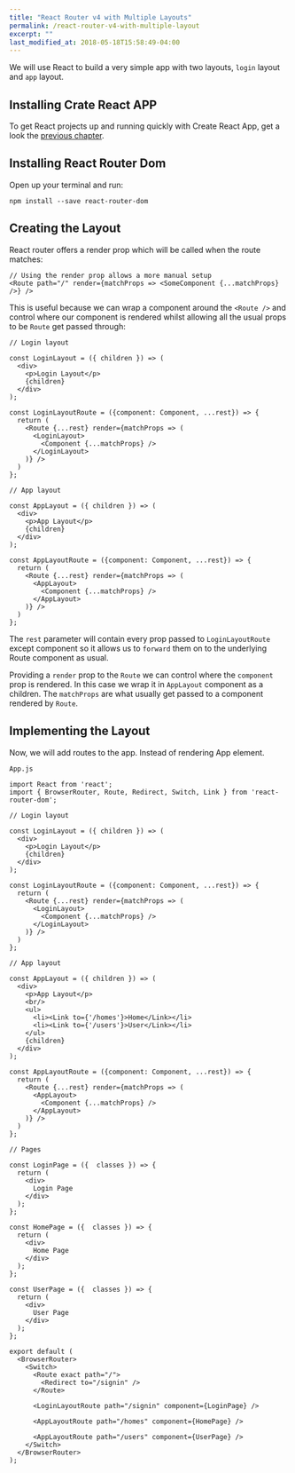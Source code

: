```yaml
---
title: "React Router v4 with Multiple Layouts"
permalink: /react-router-v4-with-multiple-layout
excerpt: ""
last_modified_at: 2018-05-18T15:58:49-04:00
---
```


We will use React to build a very simple app with two layouts, `login` layout and `app` layout.

## Installing Crate React APP

To get React projects up and running quickly with Create React App, get a look the [previous chapter](/install-create-react-app).

## Installing React Router Dom

Open up your terminal and run:

```
npm install --save react-router-dom
```

## Creating the Layout

React router offers a render prop which will be called when the route matches:

```
// Using the render prop allows a more manual setup
<Route path="/" render={matchProps => <SomeComponent {...matchProps} />} />
```

This is useful because we can wrap a component around the `<Route />` and control where our component is rendered whilst allowing all the usual props to be `Route` get passed through:

```
// Login layout

const LoginLayout = ({ children }) => (                       
  <div>
    <p>Login Layout</p>
    {children}                                     
  </div>
);  

const LoginLayoutRoute = ({component: Component, ...rest}) => {
  return (
    <Route {...rest} render={matchProps => (
      <LoginLayout>
        <Component {...matchProps} />
      </LoginLayout>
    )} />
  )
};

// App layout

const AppLayout = ({ children }) => (                       
  <div>
    <p>App Layout</p>
    {children}                                          
  </div>           
);

const AppLayoutRoute = ({component: Component, ...rest}) => {
  return (
    <Route {...rest} render={matchProps => (
      <AppLayout>
        <Component {...matchProps} />
      </AppLayout>
    )} />
  )
};
```

The `rest` parameter will contain every prop passed to `LoginLayoutRoute` except component so it allows us to `forward` them on to the underlying Route component as usual.

Providing a `render` prop to the `Route` we can control where the `component` prop is rendered. In this case we wrap it in `AppLayout` component as a children. The `matchProps` are what usually get passed to a component rendered by `Route`.


## Implementing the Layout

Now, we will add routes to the app. Instead of rendering App element.

`App.js`

```
import React from 'react';
import { BrowserRouter, Route, Redirect, Switch, Link } from 'react-router-dom';

// Login layout

const LoginLayout = ({ children }) => (                       
  <div>
    <p>Login Layout</p>
    {children}                                     
  </div>
);  

const LoginLayoutRoute = ({component: Component, ...rest}) => {
  return (
    <Route {...rest} render={matchProps => (
      <LoginLayout>
        <Component {...matchProps} />
      </LoginLayout>
    )} />
  )
};

// App layout

const AppLayout = ({ children }) => (                       
  <div>
    <p>App Layout</p>
    <br/>
    <ul>
      <li><Link to={'/homes'}>Home</Link></li>
      <li><Link to={'/users'}>User</Link></li>
    </ul>
    {children}                                          
  </div>           
);

const AppLayoutRoute = ({component: Component, ...rest}) => {
  return (
    <Route {...rest} render={matchProps => (
      <AppLayout>
        <Component {...matchProps} />
      </AppLayout>
    )} />
  )
};

// Pages

const LoginPage = ({  classes }) => {
  return (
    <div>
      Login Page
    </div>
  );
};

const HomePage = ({  classes }) => {
  return (
    <div>
      Home Page
    </div>
  );
};

const UserPage = ({  classes }) => {
  return (
    <div>
      User Page
    </div>
  );
};

export default (
  <BrowserRouter>
    <Switch>
      <Route exact path="/">
        <Redirect to="/signin" />
      </Route>

      <LoginLayoutRoute path="/signin" component={LoginPage} />
      
      <AppLayoutRoute path="/homes" component={HomePage} />

      <AppLayoutRoute path="/users" component={UserPage} />
    </Switch>
  </BrowserRouter>
);
```
